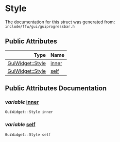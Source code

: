 Style
===================================


The documentation for this struct was generated from: `include/ffw/gui/guiprogressbar.h`



## Public Attributes

| Type | Name |
| -------: | :------- |
|  [GuiWidget::Style](ffw_GuiWidget_Style.html) | [inner](#7db77efd) |
|  [GuiWidget::Style](ffw_GuiWidget_Style.html) | [self](#9dd0ee1c) |


## Public Attributes Documentation

### _variable_ <a id="7db77efd" href="#7db77efd">inner</a>

```cpp
GuiWidget::Style inner
```



### _variable_ <a id="9dd0ee1c" href="#9dd0ee1c">self</a>

```cpp
GuiWidget::Style self
```





